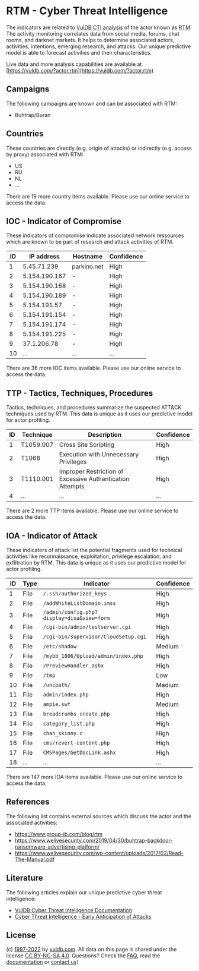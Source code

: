 # RTM - Cyber Threat Intelligence

The indicators are related to [VulDB CTI analysis](https://vuldb.com/?kb.cti) of the actor known as [RTM](https://vuldb.com/?actor.rtm). The activity monitoring correlates data from social media, forums, chat rooms, and darknet markets. It helps to determine associated actors, activities, intentions, emerging research, and attacks. Our unique predictive model is able to forecast activities and their characteristics.

Live data and more analysis capabilities are available at [https://vuldb.com/?actor.rtm](https://vuldb.com/?actor.rtm)

## Campaigns

The following campaigns are known and can be associated with RTM:

* Buhtrap/Buran

## Countries

These countries are directly (e.g. origin of attacks) or indirectly (e.g. access by proxy) associated with RTM:

* US
* RU
* NL
* ...

There are 19 more country items available. Please use our online service to access the data.

## IOC - Indicator of Compromise

These indicators of compromise indicate associated network ressources which are known to be part of research and attack activities of RTM.

ID | IP address | Hostname | Confidence
-- | ---------- | -------- | ----------
1 | 5.45.71.239 | parkino.net | High
2 | 5.154.190.167 | - | High
3 | 5.154.190.168 | - | High
4 | 5.154.190.189 | - | High
5 | 5.154.191.57 | - | High
6 | 5.154.191.154 | - | High
7 | 5.154.191.174 | - | High
8 | 5.154.191.225 | - | High
9 | 37.1.206.78 | - | High
10 | ... | ... | ...

There are 36 more IOC items available. Please use our online service to access the data.

## TTP - Tactics, Techniques, Procedures

Tactics, techniques, and procedures summarize the suspected ATT&CK techniques used by RTM. This data is unique as it uses our predictive model for actor profiling.

ID | Technique | Description | Confidence
-- | --------- | ----------- | ----------
1 | T1059.007 | Cross Site Scripting | High
2 | T1068 | Execution with Unnecessary Privileges | High
3 | T1110.001 | Improper Restriction of Excessive Authentication Attempts | High
4 | ... | ... | ...

There are 2 more TTP items available. Please use our online service to access the data.

## IOA - Indicator of Attack

These indicators of attack list the potential fragments used for technical activities like reconnaissance, exploitation, privilege escalation, and exfiltration by RTM. This data is unique as it uses our predictive model for actor profiling.

ID | Type | Indicator | Confidence
-- | ---- | --------- | ----------
1 | File | `/.ssh/authorized_keys` | High
2 | File | `/addWhiteListDomain.imss` | High
3 | File | `/admin/config.php?display=disa&view=form` | High
4 | File | `/cgi-bin/admin/testserver.cgi` | High
5 | File | `/cgi-bin/supervisor/CloudSetup.cgi` | High
6 | File | `/etc/shadow` | Medium
7 | File | `/mybb_1806/Upload/admin/index.php` | High
8 | File | `/PreviewHandler.ashx` | High
9 | File | `/tmp` | Low
10 | File | `/uncpath/` | Medium
11 | File | `admin/index.php` | High
12 | File | `ampie.swf` | Medium
13 | File | `breadcrumbs_create.php` | High
14 | File | `category_list.php` | High
15 | File | `chan_skinny.c` | High
16 | File | `cms/revert-content.php` | High
17 | File | `CMSPages/GetDocLink.ashx` | High
18 | ... | ... | ...

There are 147 more IOA items available. Please use our online service to access the data.

## References

The following list contains external sources which discuss the actor and the associated activities:

* https://www.group-ib.com/blog/rtm
* https://www.welivesecurity.com/2019/04/30/buhtrap-backdoor-ransomware-advertising-platform/
* https://www.welivesecurity.com/wp-content/uploads/2017/02/Read-The-Manual.pdf

## Literature

The following articles explain our unique predictive cyber threat intelligence:

* [VulDB Cyber Threat Intelligence Documentation](https://vuldb.com/?kb.cti)
* [Cyber Threat Intelligence - Early Anticipation of Attacks](https://www.scip.ch/en/?labs.20201022)

## License

(c) [1997-2022](https://vuldb.com/?kb.changelog) by [vuldb.com](https://vuldb.com/?kb.about). All data on this page is shared under the license [CC BY-NC-SA 4.0](https://creativecommons.org/licenses/by-nc-sa/4.0/). Questions? Check the [FAQ](https://vuldb.com/?kb.faq), read the [documentation](https://vuldb.com/?kb) or [contact us](https://vuldb.com/?contact)!
